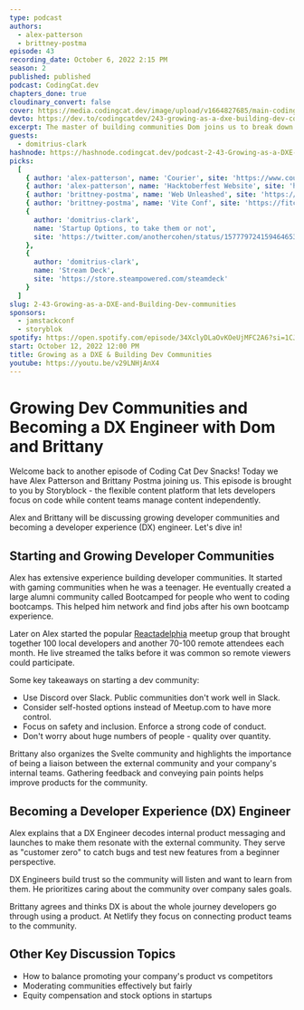 ```yaml
---
type: podcast
authors:
  - alex-patterson
  - brittney-postma
episode: 43
recording_date: October 6, 2022 2:15 PM
season: 2
published: published
podcast: CodingCat.dev
chapters_done: true
cloudinary_convert: false
cover: https://media.codingcat.dev/image/upload/v1664827685/main-codingcatdev-photo/Growing-as-a-DXE-and-Building-Dev-communities.jpg
devto: https://dev.to/codingcatdev/243-growing-as-a-dxe-building-dev-communities-2109
excerpt: The master of building communities Dom joins us to break down how to build them, what a DXE does, and how to get shares at a startup.
guests:
  - domitrius-clark
hashnode: https://hashnode.codingcat.dev/podcast-2-43-Growing-as-a-DXE-and-Building-Dev-communities
picks:
  [
    { author: 'alex-patterson', name: 'Courier', site: 'https://www.courier.com/' },
    { author: 'alex-patterson', name: 'Hacktoberfest Website', site: 'https://hacktoberfest.com/' },
    { author: 'brittney-postma', name: 'Web Unleashed', site: 'https://fitc.ca/event/webu22/' },
    { author: 'brittney-postma', name: 'Vite Conf', site: 'https://fitc.ca/event/webu22/' },
    {
      author: 'domitrius-clark',
      name: 'Startup Options, to take them or not',
      site: 'https://twitter.com/anothercohen/status/1577797241594646530?s=20&t=L4K7mofaa8iBw0UH8SZxLA'
    },
    {
      author: 'domitrius-clark',
      name: 'Stream Deck',
      site: 'https://store.steampowered.com/steamdeck'
    }
  ]
slug: 2-43-Growing-as-a-DXE-and-Building-Dev-communities
sponsors:
  - jamstackconf
  - storyblok
spotify: https://open.spotify.com/episode/34XclyDLaOvKOeUjMFC2A6?si=1CJglsIcQye3d1-rlDuKQQ
start: October 12, 2022 12:00 PM
title: Growing as a DXE & Building Dev Communities
youtube: https://youtu.be/v29LNHjAnX4
---
```


# Growing Dev Communities and Becoming a DX Engineer with Dom and Brittany

Welcome back to another episode of Coding Cat Dev Snacks! Today we have Alex Patterson and Brittany Postma joining us. This episode is brought to you by Storyblock - the flexible content platform that lets developers focus on code while content teams manage content independently.

Alex and Brittany will be discussing growing developer communities and becoming a developer experience (DX) engineer. Let's dive in!

## Starting and Growing Developer Communities

Alex has extensive experience building developer communities. It started with gaming communities when he was a teenager. He eventually created a large alumni community called Bootcamped for people who went to coding bootcamps. This helped him network and find jobs after his own bootcamp experience.

Later on Alex started the popular [Reactadelphia](https://twitter.com/reactadelphia) meetup group that brought together 100 local developers and another 70-100 remote attendees each month. He live streamed the talks before it was common so remote viewers could participate.

Some key takeaways on starting a dev community:

- Use Discord over Slack. Public communities don't work well in Slack.
- Consider self-hosted options instead of Meetup.com to have more control.
- Focus on safety and inclusion. Enforce a strong code of conduct.
- Don't worry about huge numbers of people - quality over quantity.

Brittany also organizes the Svelte community and highlights the importance of being a liaison between the external community and your company's internal teams. Gathering feedback and conveying pain points helps improve products for the community.

## Becoming a Developer Experience (DX) Engineer

Alex explains that a DX Engineer decodes internal product messaging and launches to make them resonate with the external community. They serve as "customer zero" to catch bugs and test new features from a beginner perspective.

DX Engineers build trust so the community will listen and want to learn from them. He prioritizes caring about the community over company sales goals.

Brittany agrees and thinks DX is about the whole journey developers go through using a product. At Netlify they focus on connecting product teams to the community.

## Other Key Discussion Topics

- How to balance promoting your company's product vs competitors
- Moderating communities effectively but fairly
- Equity compensation and stock options in startups
